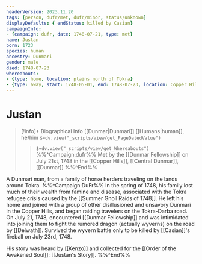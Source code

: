 ```yaml
---
headerVersion: 2023.11.20
tags: [person, dufr/met, dufr/minor, status/unknown]
displayDefaults: { endStatus: killed by Casian}
campaignInfo:
- {campaign: dufr, date: 1748-07-21, type: met}
name: Justan
born: 1723
species: human
ancestry: Dunmari
gender: male
died: 1748-07-23
whereabouts:
- {type: home, location: plains north of Tokra}
- {type: away, start: 1748-05-01, end: 1748-07-23, location: Copper Hills}
---
```

# Justan
>[!info]+ Biographical Info
> [[Dunmar|Dunmari]] [[Humans|human]], he/him
> `$=dv.view("_scripts/view/get_PageDatedValue")`
>> `$=dv.view("_scripts/view/get_Whereabouts")`
>> %%^Campaign:dufr%% Met by the [[Dunmar Fellowship]] on July 21st, 1748 in the [[Copper Hills]], [[Central Dunmar]], [[Dunmar]] %%^End%%

A Dunmari man, from a family of horse herders traveling on the lands around Tokra. 
%%^Campaign:DuFr%%
In the spring of 1748, his family lost much of their wealth from famine and disease, associated with the Tokra refugee crisis caused by the [[Summer Gnoll Raids of 1748]]. He left his home and joined with a group of other disillusioned and unsavory Dunmari in the Copper Hills, and began raiding travelers on the Tokra-Darba road. On July 21, 1748, encountered [[Dunmar Fellowship]] and was intimidated into joining them to fight the rumored dragon (actually wyverns) on the road by [[Delwath]]. Survived the wyvern battle only to be killed by [[Casian]]'s fireball on July 23rd, 1748. 

His story was heard by [[Kenzo]] and collected for the [[Order of the Awakened Soul]]: [[Justan's Story]].
%%^End%%
